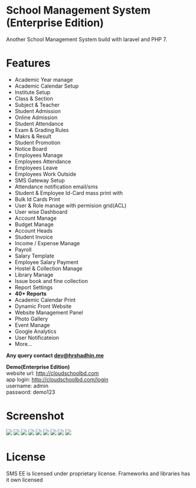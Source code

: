 # School Management System (Enterprise Edition)
Another School Management System build with laravel and PHP 7.

# Features
- Academic Year manage
- Academic Calendar Setup
- Institute Setup
- Class & Section
- Subject & Teacher
- Student Admission
- Online Admission
- Student Attendance
- Exam & Grading Rules
- Makrs & Result
- Student Promotion
- Notice Board
- Employees Manage
- Employees Attendance
- Employees Leave
- Employees Work Outside
- SMS Gateway Setup 
- Attendance notification email/sms 
- Student & Employee Id-Card mass print with 
- Bulk Id Cards Print
- User & Role manage with permision grid(ACL)
- User wise Dashboard
- Account Manage
- Budget Manage
- Account Heads
- Student Invoice
- Income / Expense Manage
- Payroll 
- Salary Template
- Employee Salary Payment
- Hostel & Collection Manage
- Library Manage
- Issue book and fine collection
- Report Settings
- **40+ Reports**
- Academic Calendar Print
- Dynamic Front Website
- Website Management Panel
- Photo Gallery
- Event Manage
- Google Analytics
- User Notificateion
- More...

**Any query contact [dev@hrshadhin.me](mailto:dev@hrshadhin.me)**

**Demo(Enterprise Edition)**\
website url: http://cloudschoolbd.com \
app login: http://cloudschoolbd.com/login \
username: admin\
password: demo123

# Screenshot
<img src="./screenshot/ee/dashboard.png" >
<img src="./screenshot/site-dashboard.png" >
<img src="./screenshot/ee/menu.png" >
<img src="./screenshot/list.png" >
<img src="./screenshot/id1.png" >
<img src="./screenshot/ee/attendance.jpg" >
<img src="./screenshot/invoice.png" >
<img src="./screenshot/marksheet-2.jpg" >
<img src="./screenshot/accalendar.jpg" >


# License

SMS EE is licensed under proprietary license. Frameworks and libraries has it own licensed
